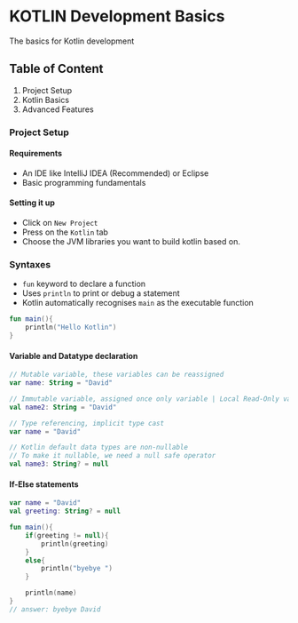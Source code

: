 # KOTLIN Development Basics

The basics for Kotlin development

## Table of Content

1. Project Setup
2. Kotlin Basics
3. Advanced Features

### Project Setup

#### Requirements

- An IDE like IntelliJ IDEA (Recommended) or Eclipse
- Basic programming fundamentals

#### Setting it up

- Click on `New Project`
- Press on the `Kotlin` tab
- Choose the JVM libraries you want to build kotlin based on.

### Syntaxes

- `fun` keyword to declare a function
- Uses `println` to print or debug a statement
- Kotlin automatically recognises `main` as the executable function

```kotlin
fun main(){
    println("Hello Kotlin")
}
```

#### Variable and Datatype declaration

```kotlin
// Mutable variable, these variables can be reassigned
var name: String = "David"

// Immutable variable, assigned once only variable | Local Read-Only variable
val name2: String = "David"

// Type referencing, implicit type cast
var name = "David"

// Kotlin default data types are non-nullable
// To make it nullable, we need a null safe operator
val name3: String? = null
```

#### If-Else statements

```kotlin
var name = "David"
val greeting: String? = null

fun main(){
	if(greeting != null){
		println(greeting)
	}
	else{
		println("byebye ")
	}

	println(name)
}
// answer: byebye David
```
